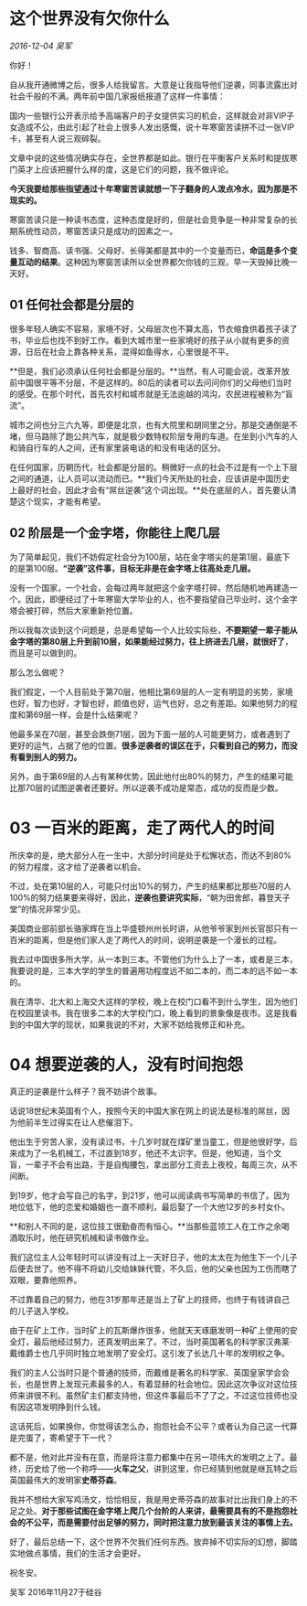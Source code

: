 # 这个世界没有欠你什么

*2016-12-04 吴军*

你好！

自从我开通微博之后，很多人给我留言。大意是让我指导他们逆袭，同事流露出对社会千般的不满。两年前中国几家报纸报道了这样一件事情：

国内一些银行公开表示给予高端客户的子女提供实习的机会，这样就会对非VIP子女造成不公，由此引起了社会上很多人发出感慨，说十年寒窗苦读拼不过一张VIP卡，甚至有人说三观碎裂。

文章中说的这些情况确实存在，全世界都是如此。银行在平衡客户关系时和提拔寒门英才上应该把握什么样的度，这是它们的问题，我不做评论。

**今天我要给那些指望通过十年寒窗苦读就想一下子翻身的人泼点冷水，因为那是不现实的。**

寒窗苦读只是一种读书态度，这种态度是好的，但是社会竞争是一种非常复杂的长期系统性动员，寒窗苦读只是成功的因素之一。

钱多、智商高、读书强、父母好、长得美都是其中的一个变量而已，**命运是多个变量互动的结果**。这种因为寒窗苦读所以全世界都欠你钱的三观，早一天毁掉比晚一天好。

## 01 任何社会都是分层的

很多年轻人确实不容易，家境不好，父母层次也不算太高，节衣缩食供着孩子读了书，毕业后也找不到好工作。看到大城市里一些家境好的孩子从小就有更多的资源，日后在社会上靠各种关系，混得如鱼得水，心里很是不平。

**但是，我们必须承认任何社会都是分层的。**当然，有人可能会说，改革开放前中国很平等不分层，不是这样的。80后的读者可以去问问你们的父母他们当时的感受。在那个时代，首先农村和城市就是无法逾越的鸿沟，农民进程被称为“盲流”。

城市之间也分三六九等，即便是北京，也有大院里和胡同里之分。那是交通倒是不堵，但马路除了跑公共汽车，就是极少数特权阶层专用的车道。在坐到小汽车的人和骑自行车的人之间，还有家里装电话的和没有电话的区分。

在任何国家，历朝历代，社会都是分层的。稍微好一点的社会不过是有一个上下层之间的通道，让人员可以流动而已。**我们今天所处的社会，应该讲是中国历史上最好的社会，因此才会有“屌丝逆袭”这个词出现。**处在底层的人，首先要认清楚这个现实，才能有希望。

## 02 阶层是一个金字塔，你能往上爬几层

为了简单起见，我们不妨假定社会分为100层，站在金字塔尖的是第1层，最底下的是第100层。**“逆袭”这件事，目标无非是在金字塔上往高处走几层。**

没有一个国家，一个社会，会每过两年就把这个金字塔打碎，然后随机地再建造一个。因此，即便经过了十年寒窗大学毕业的人，也不要指望自己毕业时，这个金字塔会被打碎，然后大家重新抢位置。

所以我每次谈到这个问题是，总是希望每一个人比较实际些，**不要期望一辈子能从金字塔的第80层上升到前10层，如果能经过努力，往上挤进去几层，就很好了**，而且是可以做到的。

那么怎么做呢？

我们假定，一个人目前处于第70层，他相比第69层的人一定有明显的劣势，家境也好，智力也好，才智也好，颜值也好，运气也好，总之有差距。如果他努力的程度和第69层一样，会是什么结果呢？

他最多呆在70层，甚至会跌倒71层，因为下面一层的人可能更努力，或者遇到了更好的运气，占据了他的位置。**很多逆袭者的误区在于，只看到自己的努力，而没有看到别人的努力。**

另外，由于第69层的人占有某种优势，因此他付出80%的努力，产生的结果可能比那70层的试图逆袭者还要好。所以逆袭不成功是常态，成功的反而是少数。

# 03 一百米的距离，走了两代人的时间

所庆幸的是，绝大部分人在一生中，大部分时间是处于松懈状态，而达不到80%的努力程度，这才给了逆袭者以机会。

不过，处在第10层的人，可能只付出10%的努力，产生的结果都比那些70层的人100%的努力结果要来得好，因此，**逆袭也要讲究实际**，“朝为田舍郎，暮登天子堂”的情况非常少见。

美国商业部前部长骆家辉在当上华盛顿州州长时讲，从他爷爷家到州长官邸只有一百米的距离，但是他们家人走了两代人的时间，说明逆袭是一个漫长的过程。

我去过中国很多所大学，从一本到三本。不管他们为什么上了一本，或者是三本，我要说的是，三本大学的学生的普遍用功程度远不如二本的，而二本的远不如一本的。

我在清华、北大和上海交大这样的学校，晚上在校门口看不到什么学生，因为他们在校园里读书。我在很多二本的大学校门口，晚上看到的景象像是夜市。这是我看到的中国大学的现状，如果我说的不对，大家不妨给我修正和补充。

# 04 想要逆袭的人，没有时间抱怨

真正的逆袭是什么样子？我不妨讲个故事。

话说18世纪末英国有个人，按照今天的中国大家在网上的说法是标准的屌丝，因为他前半生过得实在让人悲催泪下。

他出生于穷苦人家，没有读过书，十几岁时就在煤矿里当童工，但是他很好学，后来成为了一名机械工，不过直到18岁，他还不太识字。但是，他知道，当个文盲，一辈子不会有出路，于是自掏腰包，拿出部分工资去上夜校，每周三次，从不间断。

到19岁，他才会写自己的名字，到21岁，他可以阅读病书写简单的书信了。因为地位低下，他的恋爱和婚姻也一直不顺利，最后娶了一个大他12岁的乡村女仆。

**和别人不同的是，这位技工很勤奋而有恒心。**当那些蓝领工人在工作之余喝酒取乐时，他在研究机械和读书做作业。

我们这位主人公年轻时可以讲没有过上一天好日子，他的太太在为他生下一个儿子后便去世了。他不得不将幼儿交给妹妹代管，不久后，他的父亲也因为工伤而瞎了双眼，要靠他照养。

不过靠着自己的努力，他在31岁那年还是当上了矿上的技师，也终于有钱讲自己的儿子送入学校。

由于在矿上工作，当时矿上的瓦斯爆炸很多，他就天天琢磨发明一种矿上使用的安全灯，最后他经过努力，还真发明出来了。不过，当时英国著名的科学家汉弗莱·戴维爵士也几乎同时独立地发明了安全灯。这引发了长达几十年的发明权之争。

我们的主人公当时只是个普通的技师，而戴维是著名的科学家、英国皇家学会会长，也是世界上发现元素最多的人，有着显赫的社会地位。因此这次争议对这位技师来讲很不利。虽然矿主们都支持他，但这件事最后不了了之，不过这位技师也没有因这项发明挣到什么钱。

这话死后，如果换你，你觉得该怎么办，抱怨社会不公平？或者认为自己这一代算是完蛋了，寄希望于下一代？

都不是，他对此并没有在意，而是将注意力都集中在另一项伟大的发明之上了。最终，历史给了他一个称呼——**火车之父**，讲到这里，你已经猜到他就是继瓦特之后英国最伟大的发明家**史蒂芬森**。

我并不想给大家写鸡汤文，恰恰相反，我是用史蒂芬森的故事对比出我们身上的不足之处。**对于那些试图在金字塔上爬几个台阶的人来讲，最需要具有的不是抱怨社会的不公平，而是需要付出足够的努力，同时把注意力放到最该关注的事情上去。**

好了，最后总结一下，这个世界不欠我们任何东西。放弃掉不切实际的幻想，脚踏实地做点事情，我们的生活才会更好。

祝冬安。

吴军
2016年11月27于硅谷
